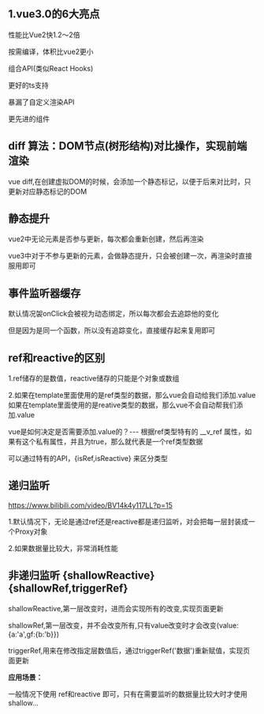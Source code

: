 
## 1.vue3.0的6大亮点

性能比Vue2快1.2～2倍

按需编译，体积比vue2更小

组合API(类似React Hooks)

更好的ts支持

暴漏了自定义渲染API

更先进的组件

## diff 算法：DOM节点(树形结构)对比操作，实现前端渲染

vue diff,在创建虚拟DOM的时候，会添加一个静态标记，以便于后来对比时，只更新对应静态标记的DOM

## 静态提升

vue2中无论元素是否参与更新，每次都会重新创建，然后再渲染

vue3中对于不参与更新的元素，会做静态提升，只会被创建一次，再渲染时直接服用即可

## 事件监听器缓存

默认情况袈onClick会被视为动态绑定，所以每次都会去追踪他的变化

但是因为是同一个函数，所以没有追踪变化，直接缓存起来复用即可

## ref和reactive的区别

1.ref储存的是数值，reactive储存的只能是个对象或数组

2.如果在template里面使用的是ref类型的数据，那么vue会自动给我们添加.value
如果在template里面使用的是reative类型的数据，那么vue不会自动帮我们添加.value

vue是如何决定是否需要添加.value的？--- 根据ref类型特有的 __v_ref 属性，如果有这个私有属性，并且为true，那么就代表是一个ref类型数据

可以通过特有的API，{isRef,isReactive} 来区分类型

## 递归监听

https://www.bilibili.com/video/BV14k4y117LL?p=15

1.默认情况下，无论是通过ref还是reactive都是递归监听，对会把每一层封装成一个Proxy对象

2.如果数据量比较大，非常消耗性能

## 非递归监听 {shallowReactive}{shallowRef,triggerRef}

shallowReactive,第一层改变时，进而会实现所有的改变,实现页面更新

shallowRef,第一层改变，并不会改变所有,只有value改变时才会改变(value:{a:'a',gf:{b:'b}})

triggerRef,用来在修改指定层数值后，通过triggerRef('数据')重新赋值，实现页面更新

**应用场景：**

一般情况下使用 ref和reactive 即可，只有在需要监听的数据量比较大时才使用 shallow...